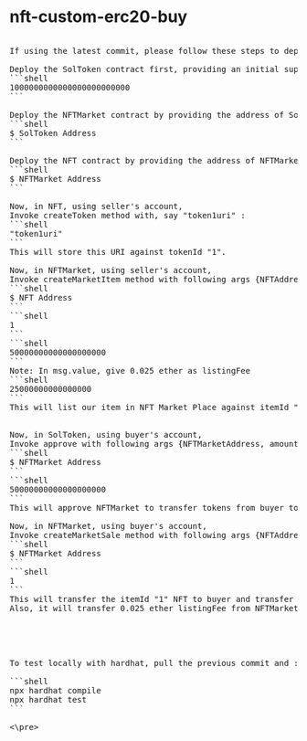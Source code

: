 # nft-custom-erc20-buy

<pre>

If using the latest commit, please follow these steps to deploy and test in remix/testnet.

Deploy the SolToken contract first, providing an initial supply of, say 1 million :
```shell
1000000000000000000000000
```

Deploy the NFTMarket contract by providing the address of SolToken, which we just deployed : 
```shell
$ SolToken Address
```

Deploy the NFT contract by providing the address of NFTMarket, which we just deployed :
```shell
$ NFTMarket Address
```

Now, in NFT, using seller's account,
Invoke createToken method with, say "token1uri" :
```shell
"token1uri"
```
This will store this URI against tokenId "1".

Now, in NFTMarket, using seller's account,
Invoke createMarketItem method with following args {NFTAddress, tokenId(1), price(say 50 SOL)} :
```shell
$ NFT Address
```
```shell
1
```
```shell
50000000000000000000
```
Note: In msg.value, give 0.025 ether as listingFee 
```shell
25000000000000000
```
This will list our item in NFT Market Place against itemId "1".


Now, in SolToken, using buyer's account,
Invoke approve with following args {NFTMarketAddress, amount(50 SOL)} :
```shell
$ NFTMarket Address
```
```shell
50000000000000000000
```
This will approve NFTMarket to transfer tokens from buyer to itself.

Now, in NFTMarket, using buyer's account,
Invoke createMarketSale method with following args {NFTAddress, itemId(1)} :
```shell
$ NFTMarket Address
```
```shell
1
```
This will transfer the itemId "1" NFT to buyer and transfer 50 SOL to seller.
Also, it will transfer 0.025 ether listingFee from NFTMarket to the owner of contract.





To test locally with hardhat, pull the previous commit and :

```shell
npx hardhat compile
npx hardhat test
```

<\pre>
